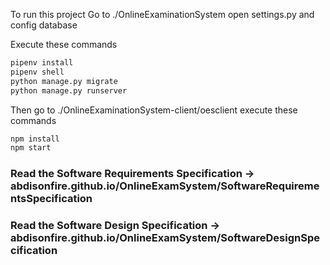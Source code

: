 To run this project
Go to ./OnlineExaminationSystem
open settings.py and config database

Execute these commands
```bash
pipenv install
pipenv shell
python manage.py migrate
python manage.py runserver
```
Then go to ./OnlineExaminationSystem-client/oesclient
execute these commands
```bash
npm install
npm start
```

### Read the Software Requirements Specification -> abdisonfire.github.io/OnlineExamSystem/SoftwareRequirementsSpecification

### Read the Software Design Specification -> abdisonfire.github.io/OnlineExamSystem/SoftwareDesignSpecification
